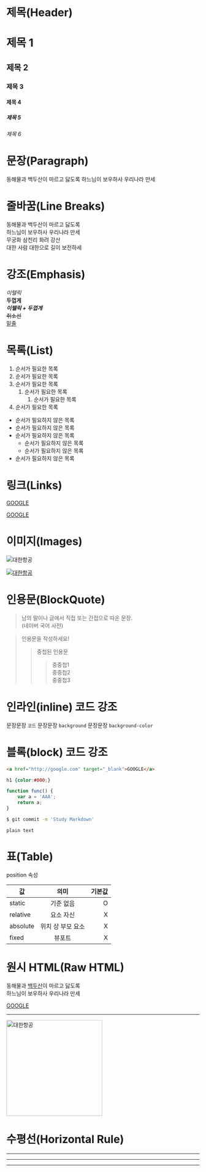 # 제목(Header)

# 제목 1
## 제목 2
### 제목 3
#### 제목 4
##### 제목 5
###### 제목 6

# 문장(Paragraph)

동해물과 백두산이 마르고 닳도록
하느님이 보우하사 우리나라 만세

# 줄바꿈(Line Breaks)

동해물과 백두산이 마르고 닳도록  
하느님이 보우하사 우리나라 만세  
무궁화 삼천리 화려 강산<br />
대한 사람 대한으로 길이 보전하세

# 강조(Emphasis)

_이텔릭_  
**두껍게**  
**_이텔릭 + 두껍게_**  
~~취소선~~  
<u>밑줄</u>

# 목록(List)

1. 순서가 필요한 목록
1. 순서가 필요한 목록
1. 순서가 필요한 목록
    1. 순서가 필요한 목록
		1. 순서가 필요한 목록
1. 순서가 필요한 목록

- 순서가 필요하지 않은 목록
- 순서가 필요하지 않은 목록
- 순서가 필요하지 않은 목록
    - 순서가 필요하지 않은 목록
    - 순서가 필요하지 않은 목록
- 순서가 필요하지 않은 목록

# 링크(Links)

<a href="http://google.com" title="Google로 이동!" target="_blank">GOOGLE</a>

[GOOGLE](https://google.com "Google로 이동!")

# 이미지(Images)

![대한항공](https://www.koreanair.com/content/dam/koreanair/ko/main/cart_middle_image-m.jpg)

[![대한항공](https://www.koreanair.com/content/dam/koreanair/ko/main/cart_middle_image-m.jpg)](https://www.koreanair.com/kr/ko)

# 인용문(BlockQuote)

> 남의 말이나 글에서 직접 또는 간접으로 따온 문장.  
> (네이버 국어 사전)

> 인용문을 작성하세요!
>> 중첩된 인용문
>>> 중중첩1  
>>> 중중첩2  
>>> 중중첩3  

# 인라인(inline) 코드 강조

문장문장 `코드` 문장문장 `background` 문장문장 `background-color`

# 블록(block) 코드 강조

```html
<a href="http://google.com" target="_blank">GOOGLE</a>
```

```css
h1 {color:#000;}
```

```javascript
function func() {
	var a = 'AAA';
	return a;
}
```

```bash
$ git commit -m 'Study Markdown'
```

```plaintext
plain text
```

# 표(Table)

position 속성

값 | 의미 | 기본값
-- | :--: | --:
static | 기준 없음 | O
relative | 요소 자신 | X
absolute | 위치 상 부모 요소 | X
fixed | 뷰포트 | X

# 원시 HTML(Raw HTML)

동해물과 <span style="text-decoration: underline">백두산</span>이 마르고 닳도록<br />
하느님이 보우하사 우리나라 만세

<a href="http://google.com" title="Google로 이동!" target="_blank">GOOGLE</a>

---	

<img width=250 src="https://www.koreanair.com/content/dam/koreanair/ko/main/cart_middle_image-m.jpg" alt="대한항공" />

# 수평선(Horizontal Rule)

---

***

___